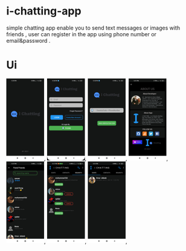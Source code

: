 # i-chatting-app
simple chatting app enable you to send text messages or images with friends , user can register in the app using phone number or email&amp;password .
# Ui 
<img src = "Images/1.jpg" width ="100" heigh = "300">,
<img src = "Images/2.jpg" width ="100" heigh = "300">,
<img src = "Images/3.jpg" width ="100" heigh = "300">,
<img src = "Images/4.jpg" width ="100" heigh = "300">,
<img src = "Images/5.jpg" width ="100" heigh = "300">,
<img src = "Images/6.jpg" width ="100" heigh = "300">,
<img src = "Images/7.jpg" width ="100" heigh = "300">,


